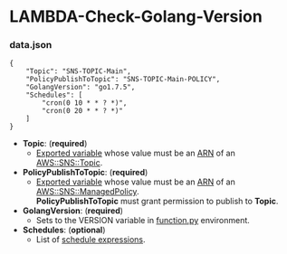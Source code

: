 # LAMBDA-Check-Golang-Version

### data.json
```
{
	"Topic": "SNS-TOPIC-Main",
	"PolicyPublishToTopic": "SNS-TOPIC-Main-POLICY",
	"GolangVersion": "go1.7.5",
	"Schedules": [
		"cron(0 10 * * ? *)",
		"cron(0 20 * * ? *)"
	]
}
```
- **Topic**: (**required**)
	* [Exported variable](https://docs.aws.amazon.com/AWSCloudFormation/latest/UserGuide/using-cfn-stack-exports.html) whose value must be an [ARN](https://docs.aws.amazon.com/general/latest/gr/aws-arns-and-namespaces.html) of an [AWS::SNS::Topic](https://docs.aws.amazon.com/AWSCloudFormation/latest/UserGuide/aws-properties-sns-topic.html).
- **PolicyPublishToTopic**: (**required**)
	* [Exported variable](https://docs.aws.amazon.com/AWSCloudFormation/latest/UserGuide/using-cfn-stack-exports.html) whose value must be an [ARN](https://docs.aws.amazon.com/general/latest/gr/aws-arns-and-namespaces.html) of an [AWS::SNS::ManagedPolicy](https://docs.aws.amazon.com/AWSCloudFormation/latest/UserGuide/aws-resource-iam-managedpolicy.html).<br>
	**PolicyPublishToTopic** must grant permission to publish to **Topic**.
- **GolangVersion**: (**required**)
 	* Sets to the VERSION variable in [function.py](function.py) environment.
- **Schedules**: (**optional**)
 	* List of [schedule expressions](https://docs.aws.amazon.com/AmazonCloudWatch/latest/events/ScheduledEvents.html).
